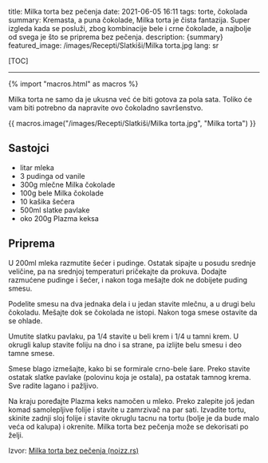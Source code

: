 title: Milka torta bez pečenja
date: 2021-06-05 16:11
tags: torte, čokolada
summary: Kremasta, a puna čokolade, Milka torta je čista fantazija. Super izgleda kada se posluži, zbog kombinacije bele i crne čokolade, a najbolje od svega je što se priprema bez pečenja.
description: {summary}
featured_image: /images/Recepti/Slatkiši/Milka torta.jpg
lang: sr


[TOC]

-----

{% import "macros.html" as macros %}


Milka torta ne samo da je ukusna već će biti gotova za pola sata. Toliko će vam biti potrebno da napravite ovo čokoladno savršenstvo. 

{{ macros.image("/images/Recepti/Slatkiši/Milka torta.jpg", "Milka torta") }}


## Sastojci 

- litar mleka 
- 3 pudinga od vanile 
- 300g mlečne Milka čokolade 
- 100g bele Milka čokolade 
- 10 kašika šećera 
- 500ml slatke pavlake 
- oko 200g Plazma keksa 


## Priprema 

U 200ml mleka razmutite šećer i pudinge. Ostatak sipajte u posudu srednje veličine, pa na srednjoj temperaturi pričekajte da prokuva. Dodajte razmućene pudinge i šećer, i nakon toga mešajte dok ne dobijete puding smesu. 

Podelite smesu na dva jednaka dela i u jedan stavite mlečnu, a u drugi belu čokoladu. Mešajte dok se čokolada ne istopi. Nakon toga smese ostavite da se ohlade. 

Umutite slatku pavlaku, pa 1/4 stavite u beli krem i 1/4 u tamni krem. U okrugli kalup stavite foliju na dno i sa strane, pa izlijte belu smesu i deo tamne smese. 

Smese blago izmešajte, kako bi se formirale crno-bele šare. Preko stavite ostatak slatke pavlake (polovinu koja je ostala), pa ostatak tamnog krema. Sve radite lagano i pažljivo. 

Na kraju poređajte Plazma keks namočen u mleko. Preko zalepite još jedan komad samolepljive folije i stavite u zamrzivač na par sati. Izvadite tortu, skinite zadnji sloj folije i stavite okruglu tacnu na tortu (bolje je da bude malo veća od kalupa) i okrenite. Milka torta bez pečenja može se dekorisati po želji. 

Izvor: [Milka torta bez pečenja (noizz.rs)](https://noizz.rs/noizz-food/recept-milka-torta-bez-pecenja/t9vw1rx)

